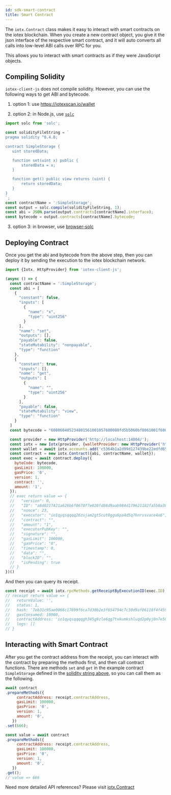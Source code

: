 ```yaml
---
id: sdk-smart-contract
title: Smart Contract
---
```


The `iotx.Contract` class makes it easy to interact with smart contracts on the iotex blockchain. When you create a new contract object, you give it the json interface of the respective smart contract, and it will auto converts all calls into low-level ABI calls over RPC for you.

This allows you to interact with smart contracts as if they were JavaScript objects.

## Compiling Solidity

`iotex-client-js` does not compile solidity. However, you can use the following ways to get ABI and bytecode.

1. option 1: use https://iotexscan.io/wallet

2. option 2: in Node.js, use [`solc`](https://www.npmjs.com/package/solc)

```js
import solc from 'solc';

const solidityFileString = `
pragma solidity ^0.4.0;

contract SimpleStorage {
   uint storedData;

   function set(uint x) public {
       storedData = x;
   }

   function get() public view returns (uint) {
       return storedData;
   }
}
`;
const contractName = ':SimpleStorage';
const output = solc.compile(solidityFileString, 1);
const abi = JSON.parse(output.contracts[contractName].interface);
const bytecode = output.contracts[contractName].bytecode;
```

3. option 3: in browser, use [browser-solc](https://www.npmjs.com/package/browser-solc)

## Deploying Contract

Once you get the abi and bytecode from the above step, then you can deploy it by sending the execution to the iotex blockchain network.

```js
import {Iotx, HttpProvider} from 'iotex-client-js';

(async () => {
  const contractName = ':SimpleStorage';
  const abi = [
    {
      "constant": false,
      "inputs": [
        {
          "name": "x",
          "type": "uint256"
        }
      ],
      "name": "set",
      "outputs": [],
      "payable": false,
      "stateMutability": "nonpayable",
      "type": "function"
    },
    {
      "constant": true,
      "inputs": [],
      "name": "get",
      "outputs": [
        {
          "name": "",
          "type": "uint256"
        }
      ],
      "payable": false,
      "stateMutability": "view",
      "type": "function"
    }
  ]
  const bytecode = "608060405234801561001057600080fd5b5060bf8061001f6000396000f30060806040526004361060485763ffffffff7c010000000000000000000000000000000000000000000000000000000060003504166360fe47b18114604d5780636d4ce63c146064575b600080fd5b348015605857600080fd5b5060626004356088565b005b348015606f57600080fd5b506076608d565b60408051918252519081900360200190f35b600055565b600054905600a165627a7a723058208236d8b2917002adfa862bbd8ea837cd90c6d76c5f0d7e1a0a7549faece1559f0029"

  const provider = new HttpProvider('http://localhost:14004/');
  const iotx = new Iotx(provider, {walletProvider: new HttpProvider('http://localhost:4004/api/wallet-core/')});
  const wallet = await iotx.accounts.add('c5364b1a2d99d127439be22edfd657889981e9ba4d6d18fe8eca489d48485371efcb2400');
  const contract = new iotx.Contract({abi, contractName, wallet});
  const exec = await contract.deploy({
    byteCode: bytecode,
    gasLimit: 100000,
    gasPrice: '0',
    version: 1,
    contract: '',
    amount: '1',
  });
  // exec return value => {
  //   "version": 0,
  //   "ID": "a8d0217421a626b6f0670f7e020fd88d9aab984d179621182fa5b8a3870c41e2",
  //   "nonce": 23,
  //   "executor": "io1qyqsqqqq26zujam2gt5cut0ggu8pa4d5q7hnrvsvace4x6",
  //   "contract": "",
  //   "amount": "1",
  //   "executorPubKey": "",
  //   "signature": "",
  //   "gasLimit": 100000,
  //   "gasPrice": "0",
  //   "timestamp": 0,
  //   "data": "",
  //   "blockID": "",
  //   "isPending": true
  // }
})()
```

And then you can query its receipt.

```js
const receipt = await iotx.rpcMethods.getReceiptByExecutionID(exec.ID);
// receipt return value => {
//   returnValue: '',
//   status: 1,
//   hash: '7eb31c95ae0066c17699f6ca7d30b2e3f654794c7c30d9af06118f4f459f56ae',
//   gasConsumed: 10000,
//   contractAddress: 'io1qyqsqqqqgh345g9zle6qg7txkumkshluqd2p0yj0n7e50m',
//   logs: []
// }

```

## Interacting with Smart Contract

After you get the contract address from the receipt, you can interact with the contract by preparing the methods first, and then call contract functions.
There are methods `set` and `get` in the example contract `SimpleStorage` defined in the [solidity string above](#compiling-solidity), so you can call them as the following.

```js
await contract
.prepareMethods({
     contractAddress: receipt.contractAddress,
     gasLimit: 100000,
     gasPrice: '0',
     version: 1,
     amount: '0',
   })
.set(666);

const value = await contract
.prepareMethods({
     contractAddress: receipt.contractAddress,
     gasLimit: 100000,
     gasPrice: '0',
     version: 1,
     amount: '0',
   })
.get();
// value => 666
```
Need more detailed API references? Please visit [iotx.Contract](/docs/iotex-client-js#contract)
